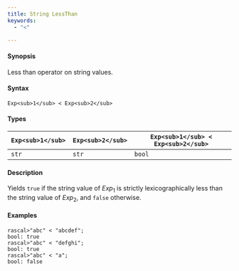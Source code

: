 ```yaml
---
title: String LessThan
keywords:
  - "<"

---
```


#### Synopsis

Less than operator on string values.

#### Syntax

`Exp<sub>1</sub> < Exp<sub>2</sub>`

#### Types


| `Exp<sub>1</sub>` | `Exp<sub>2</sub>` | `Exp<sub>1</sub> < Exp<sub>2</sub>`  |
| --- | --- | --- |
| `str`     |  `str`    | `bool`                |


#### Description

Yields `true` if the string value of _Exp_<sub>1</sub> is strictly lexicographically less
than the string value of _Exp_<sub>2</sub>, and `false` otherwise.

#### Examples


```rascal-shell
rascal>"abc" < "abcdef";
bool: true
rascal>"abc" < "defghi";
bool: true
rascal>"abc" < "a";
bool: false
```


